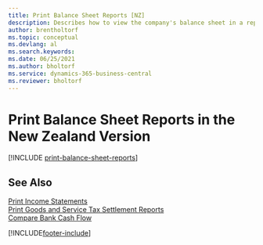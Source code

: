 ```yaml
---
title: Print Balance Sheet Reports [NZ]
description: Describes how to view the company's balance sheet in a report in the New Zealand version.
author: brentholtorf
ms.topic: conceptual
ms.devlang: al
ms.search.keywords:
ms.date: 06/25/2021
ms.author: bholtorf
ms.service: dynamics-365-business-central
ms.reviewer: bholtorf
---
```

# Print Balance Sheet Reports in the New Zealand Version

[!INCLUDE [print-balance-sheet-reports](../includes/AUNZ/print-balance-sheet-reports.md)]

## See Also

[Print Income Statements](how-to-print-income-statements.md)   
[Print Goods and Service Tax Settlement Reports](how-to-print-goods-and-service-tax-settlement-reports.md)   
[Compare Bank Cash Flow](how-to-compare-bank-cash-flow.md)

[!INCLUDE[footer-include](../../includes/footer-banner.md)]